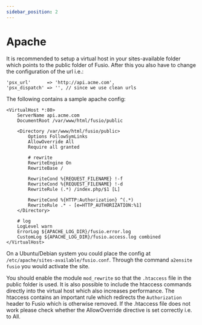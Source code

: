 ```yaml
---
sidebar_position: 2
---
```


# Apache

It is recommended to setup a virtual host in your sites-available folder which points to the public folder of Fusio.
After this you also have to change the configuration of the url i.e.:

```
'psx_url'      => 'http://api.acme.com',
'psx_dispatch' => '', // since we use clean urls
```

The following contains a sample apache config:

```
<VirtualHost *:80>
    ServerName api.acme.com
    DocumentRoot /var/www/html/fusio/public

    <Directory /var/www/html/fusio/public>
        Options FollowSymLinks
        AllowOverride All
        Require all granted

        # rewrite
        RewriteEngine On
        RewriteBase /

        RewriteCond %{REQUEST_FILENAME} !-f
        RewriteCond %{REQUEST_FILENAME} !-d
        RewriteRule (.*) /index.php/$1 [L]

        RewriteCond %{HTTP:Authorization} ^(.*)
        RewriteRule .* - [e=HTTP_AUTHORIZATION:%1]
    </Directory>

    # log
    LogLevel warn
    ErrorLog ${APACHE_LOG_DIR}/fusio.error.log
    CustomLog ${APACHE_LOG_DIR}/fusio.access.log combined
</VirtualHost>
```

On a Ubuntu/Debian system you could place the config at `/etc/apache/sites-available/fusio.conf`. Through the command
`a2ensite fusio` you would activate the site.

You should enable the module `mod_rewrite` so that the `.htaccess` file in the public folder is used. It is also possible
to include the htaccess commands directly into the virtual host which also increases performance. The htaccess contains
an important rule which redirects the `Authorization` header to Fusio which is otherwise removed. If the .htaccess file
does not work please check whether the AllowOverride directive is set correctly i.e. to All.
